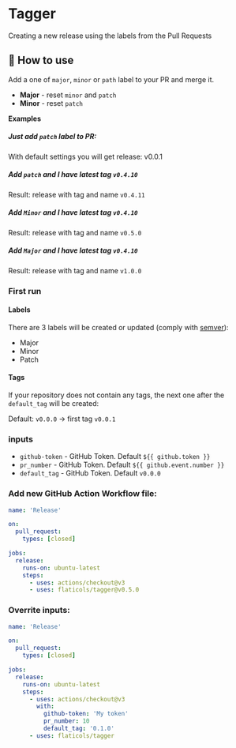 # Tagger

Creating a new release using the labels from the Pull Requests

## 🚀 How to use

Add a one of `major`, `minor` or `path` label to your PR and merge it.

-  **Major** - reset `minor` and `patch`
-  **Minor** - reset `patch`

**Examples**

##### Just add `patch` label to PR:
  With default settings you will get release: v0.0.1

##### Add `patch` and I have latest tag `v0.4.10`
  Result: release with tag and name `v0.4.11`
  
##### Add `Minor` and I have latest tag `v0.4.10`
  Result: release with tag and name `v0.5.0`
  
##### Add `Major` and I have latest tag `v0.4.10`
  Result: release with tag and name `v1.0.0`


### First run

#### Labels

There are 3 labels will be created or updated (comply with [semver](https://semver.org)):

  - Major
  - Minor
  - Patch

#### Tags

If your repository does not contain any tags, the next one after the `default_tag` will be created:

Default: `v0.0.0` -> first tag `v0.0.1`

### inputs

 - `github-token` - GitHub Token. Default `${{ github.token }}`
 - `pr_number` - GitHub Token. Default `${{ github.event.number }}`
 - `default_tag` - GitHub Token. Default `v0.0.0`

### Add new GitHub Action Workflow file:

```yaml
name: 'Release'

on:
  pull_request:
    types: [closed]

jobs:
  release:
    runs-on: ubuntu-latest
    steps:
      - uses: actions/checkout@v3
      - uses: flaticols/tagger@v0.5.0
```

### Overrite inputs:

```yaml
name: 'Release'

on:
  pull_request:
    types: [closed]

jobs:
  release:
    runs-on: ubuntu-latest
    steps:
      - uses: actions/checkout@v3
        with:
          github-token: 'My token'
          pr_number: 10
          default_tag: '0.1.0'
      - uses: flaticols/tagger
```
